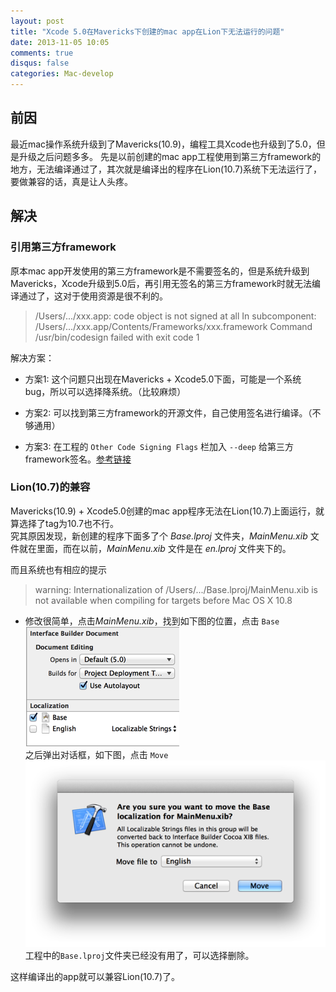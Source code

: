 ```yaml
---
layout: post
title: "Xcode 5.0在Mavericks下创建的mac app在Lion下无法运行的问题"
date: 2013-11-05 10:05
comments: true
disqus: false
categories: Mac-develop
---
```

## 前因
最近mac操作系统升级到了Mavericks(10.9)，编程工具Xcode也升级到了5.0，但是升级之后问题多多。
先是以前创建的mac app工程使用到第三方framework的地方，无法编译通过了，其次就是编译出的程序在Lion(10.7)系统下无法运行了，要做兼容的话，真是让人头疼。
<!-- more -->

## 解决
### 引用第三方framework
原本mac app开发使用的第三方framework是不需要签名的，但是系统升级到Mavericks，Xcode升级到5.0后，再引用无签名的第三方framework时就无法编译通过了，这对于使用资源是很不利的。

>/Users/.../xxx.app: code object is not signed at all 
In subcomponent: /Users/.../xxx.app/Contents/Frameworks/xxx.framework 
Command /usr/bin/codesign failed with exit code 1

解决方案：  

* 方案1: 这个问题只出现在Mavericks + Xcode5.0下面，可能是一个系统bug，所以可以选择降系统。（比较麻烦）

* 方案2: 可以找到第三方framework的开源文件，自己使用签名进行编译。（不够通用）

* 方案3: 在工程的 `Other Code Signing Flags` 栏加入 `--deep` 给第三方framework签名。[参考链接](http://support.hockeyapp.net/discussions/problems/14709-code-sign-error-in-xcode-501-for-os-x-target)


### Lion(10.7)的兼容
Mavericks(10.9) + Xcode5.0创建的mac app程序无法在Lion(10.7)上面运行，就算选择了tag为10.7也不行。  
究其原因发现，新创建的程序下面多了个 *Base.lproj* 文件夹，*MainMenu.xib* 文件就在里面，而在以前，*MainMenu.xib* 文件是在 *en.lproj* 文件夹下的。  

而且系统也有相应的提示
>warning: Internationalization of /Users/.../Base.lproj/MainMenu.xib is not available when compiling for targets before Mac OS X 10.8

* 修改很简单，点击*MainMenu.xib*，找到如下图的位置，点击 `Base`  
![temp](/images/2013/11/05/xib_change.png)  
之后弹出对话框，如下图，点击 `Move` 
![temp](/images/2013/11/05/xib_move.png)   
工程中的`Base.lproj`文件夹已经没有用了，可以选择删除。

这样编译出的app就可以兼容Lion(10.7)了。


